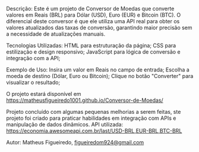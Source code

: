 Descrição:
Este é um projeto de Conversor de Moedas que converte valores em Reais (BRL) para Dólar (USD), Euro (EUR) e Bitcoin (BTC).
O diferencial deste conversor é que ele utiliza uma API real para obter os valores atualizados das taxas de conversão, garantindo maior precisão sem a necessidade de atualizações manuais.

Tecnologias Utilizadas:
HTML para estruturação da página;
CSS para estilização e design responsivo;
JavaScript para lógica de conversão e integração com a API;

Exemplo de Uso:
Insira um valor em Reais no campo de entrada;
Escolha a moeda de destino (Dólar, Euro ou Bitcoin);
Clique no botão "Converter" para visualizar o resultado;

O projeto estará disponível em https://matheusfigueiredo1001.github.io/Conversor-de-Moedas/

Projeto concluído com algumas pequenas melhorias a serem feitas, ste projeto foi criado para praticar habilidades em integração com APIs e manipulação de dados dinâmicos.
API utilizada: https://economia.awesomeapi.com.br/last/USD-BRL,EUR-BRL,BTC-BRL

Autor:
Matheus Figueiredo,
figueiredom924@gmail.com

